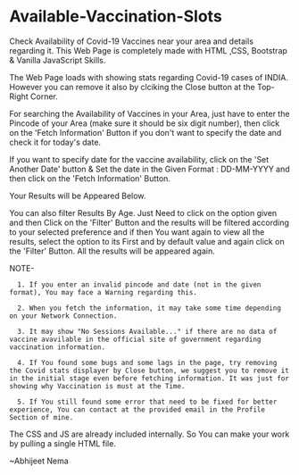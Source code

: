 # Available-Vaccination-Slots
Check Availability of Covid-19 Vaccines near your area and details regarding it. This Web Page is completely made with HTML ,CSS, Bootstrap &amp; Vanilla JavaScript Skills.

The Web Page loads with showing stats regarding Covid-19 cases of INDIA. However you can remove it also by clciking the Close button at the Top-Right Corner.

For searching the Availability of Vaccines in your Area, just have to enter the Pincode of your Area (make sure it should be six digit number), then click on the 'Fetch Information' Button if you don't want to specify the date and check it for today's date.

If you want to specify date for the vaccine availability, click on the 'Set Another Date' button & Set the date in the Given Format : DD-MM-YYYY and then click on the 'Fetch Information' Button.

Your Results will be Appeared Below.

You can also filter Results By Age. Just Need to click on the option given and then Click on the 'Filter' Button and the results will be filtered according to your selected preference and if then You want again to view all the results, select the option to its First and by default value and again click on the 'Filter' Button. All the results will be appeared again.

NOTE- 

      1. If you enter an invalid pincode and date (not in the given format), You may face a Warning regarding this.

      2. When you fetch the information, it may take some time depending on your Network Connection.
      
      3. It may show "No Sessions Available..." if there are no data of vaccine avavilable in the official site of government regarding vaccination information.
      
      4. If You found some bugs and some lags in the page, try removing the Covid stats displayer by Close button, we suggest you to remove it in the initial stage even before fetching information. It was just for showing why Vaccination is must at the Time.
      
      5. If You still found some error that need to be fixed for better experience, You can contact at the provided email in the Profile Section of mine.

The CSS and JS are already included internally. So You can make your work by pulling a single HTML file.

 
~Abhijeet Nema

